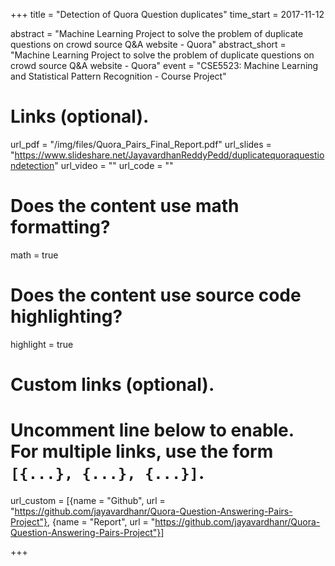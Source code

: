 +++
title = "Detection of Quora Question duplicates"
time_start = 2017-11-12  

abstract = "Machine Learning Project to solve the problem of duplicate questions on crowd source Q&A website - Quora"
abstract_short = "Machine Learning Project to solve the problem of duplicate questions on crowd source Q&A website - Quora"
event = "CSE5523: Machine Learning and Statistical Pattern Recognition - Course Project"

# Links (optional).
url_pdf = "/img/files/Quora_Pairs_Final_Report.pdf"
url_slides = "https://www.slideshare.net/JayavardhanReddyPedd/duplicatequoraquestiondetection"
url_video = ""
url_code = ""

# Does the content use math formatting?
math = true

# Does the content use source code highlighting?
highlight = true


# Custom links (optional).
#   Uncomment line below to enable. For multiple links, use the form `[{...}, {...}, {...}]`.
url_custom = [{name = "Github", url = "https://github.com/jayavardhanr/Quora-Question-Answering-Pairs-Project"},
{name = "Report", url = "https://github.com/jayavardhanr/Quora-Question-Answering-Pairs-Project"}]

+++
